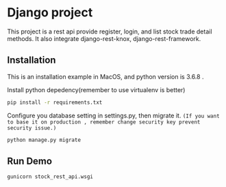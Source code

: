 # Django project

This project is a rest api provide register, login, and list stock trade detail methods.
It also integrate django-rest-knox, django-rest-framework.

## Installation


This is an installation example in MacOS, and python version is 3.6.8 .


Install python depedency(remember to use virtualenv is better)
```sh
pip install -r requirements.txt
```
Configure you database setting in settings.py, then migrate it.
`(If you want to base it on production , remember change security key prevent security issue.)`
```sh
python manage.py migrate
```

## Run Demo
```sh
gunicorn stock_rest_api.wsgi
```